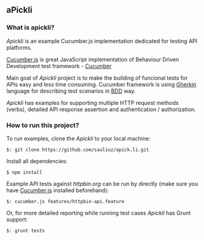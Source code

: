 ## aPickli

### What is apickli?

*Apickli* is an example Cucumber.js implementation dedicated for testing API platforms.

[Cucumber.js](https://github.com/cucumber/cucumber-js) is great JavaScript implementation of Behaviour Driven Development test framework - [Cucumber](http://cukes.info/)

Main goal of *Apickli* project is to make the building of funcional tests for APIs easy and less time consuming. Cucumber framework is using [Gherkin](http://cukes.info/gherkin.html) language for describing test scenarios in [BDD](http://en.wikipedia.org/wiki/Behavior-driven_development) way.  

*Apickli* has examples for supporting multiple HTTP request methods (verbs), detailed API response assertion and authentication / authorization.

### How to run this project?

To run examples, clone the *Apickli* to your local machine:
    
    $: git clone https://github.com/sauliuz/apick.li.git
    
Install all dependencies:

    $ npm install

Example API tests against *httpbin.org* can be run by directly (make sure you have [Cucumber.js](https://github.com/cucumber/cucumber-js) installed beforehand):

    $: cucumber.js features/httpbin-api.feature

Or, for more detailed reporting while running test cases *Apickli* has Grunt support:

    $: grunt tests
    
    
